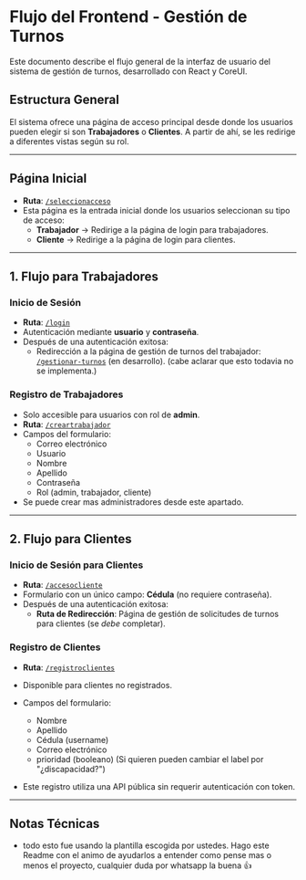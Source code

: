 # Flujo del Frontend - Gestión de Turnos

Este documento describe el flujo general de la interfaz de usuario del sistema de gestión de turnos, desarrollado con React y CoreUI.

## Estructura General

El sistema ofrece una página de acceso principal desde donde los usuarios pueden elegir si son **Trabajadores** o **Clientes**. A partir de ahí, se les redirige a diferentes vistas según su rol.

---

## Página Inicial

- **Ruta**: [`/seleccionacceso`](http://localhost:3000/seleccionacceso)
- Esta página es la entrada inicial donde los usuarios seleccionan su tipo de acceso:
  - **Trabajador** → Redirige a la página de login para trabajadores.
  - **Cliente** → Redirige a la página de login para clientes.

---

## 1. Flujo para Trabajadores

### Inicio de Sesión

- **Ruta**: [`/login`](http://localhost:3000/login)
- Autenticación mediante **usuario** y **contraseña**.
- Después de una autenticación exitosa:
  - Redirección a la página de gestión de turnos del trabajador: [`/gestionar-turnos`](http://localhost:3000/gestionar-turnos) (en desarrollo). (cabe aclarar que esto todavia no se implementa.)

### Registro de Trabajadores

- Solo accesible para usuarios con rol de **admin**.
- **Ruta**: [`/creartrabajador`](http://localhost:3000/creartrabajador)
- Campos del formulario:
  - Correo electrónico
  - Usuario
  - Nombre
  - Apellido
  - Contraseña
  - Rol (admin, trabajador, cliente)
- Se puede crear mas administradores desde este apartado. 
---

## 2. Flujo para Clientes

### Inicio de Sesión para Clientes

- **Ruta**: [`/accesocliente`](http://localhost:3000/accesocliente)
- Formulario con un único campo: **Cédula** (no requiere contraseña).
- Después de una autenticación exitosa:
  - **Ruta de Redirección**: Página de gestión de solicitudes de turnos para clientes (se *debe* completar).

### Registro de Clientes

- **Ruta**: [`/registroclientes`](http://localhost:3000/registroclientes)
- Disponible para clientes no registrados.
- Campos del formulario:
  - Nombre
  - Apellido
  - Cédula (username)
  - Correo electrónico
  - prioridad (booleano) (Si quieren pueden cambiar el label por "¿discapacidad?")

- Este registro utiliza una API pública sin requerir autenticación con token.

---

## Notas Técnicas

- todo esto fue usando la plantilla escogida por ustedes. Hago este Readme con el animo de ayudarlos a entender como pense mas o menos el proyecto, cualquier duda por whatsapp
la buena 👍

